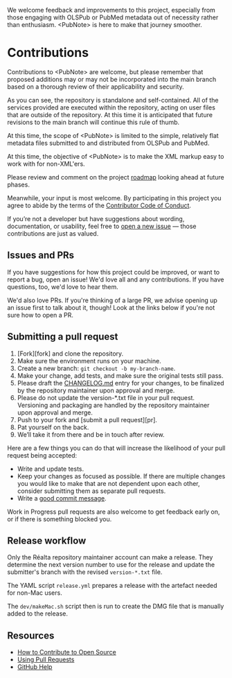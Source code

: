 We welcome feedback and improvements to this project, especially from those engaging with OLSPub or PubMed metadata out of necessity rather than enthusiasm. \<PubNote> is here to make that journey smoother.

# Contributions

[code-of-conduct]: CODE_OF_CONDUCT.md

Contributions to \<PubNote> are welcome, but please remember that proposed additions may or may not be incorporated into the main branch based on a thorough review of their applicability and security.

As you can see, the repository is standalone and self-contained. All of the services provided are executed within the repository, acting on user files that are outside of the repository. At this time it is anticipated that future revisions to the main branch will continue this rule of thumb.

At this time, the scope of \<PubNote> is limited to the simple, relatively flat metadata files submitted to and distributed from OLSPub and PubMed.

At this time, the objective of \<PubNote> is to make the XML markup easy to work with for non-XML'ers.

Please review and comment on the project [roadmap](ROADMAP.md) looking ahead at future phases.

Meanwhile, your input is most welcome. By participating in this project you agree to abide by the terms of the [Contributor Code of Conduct][code-of-conduct].

If you’re not a developer but have suggestions about wording, documentation, or usability, feel free to [open a new issue](https://github.com/realtaonline/PubNote/issues/new) — those contributions are just as valued.

## Issues and PRs

If you have suggestions for how this project could be improved, or want to report a bug, open an issue! We'd love all and any contributions. If you have questions, too, we'd love to hear them.

We'd also love PRs. If you're thinking of a large PR, we advise opening up an issue first to talk about it, though! Look at the links below if you're not sure how to open a PR.

## Submitting a pull request

1. [Fork][fork] and clone the repository.
1. Make sure the environment runs on your machine.
1. Create a new branch: `git checkout -b my-branch-name`.
1. Make your change, add tests, and make sure the original tests still pass.
1. Please draft the [CHANGELOG.md](CHANGELOG.md) entry for your changes, to be finalized by the repository maintainer upon approval and merge.
1. Please do not update the version-*.txt file in your pull request. Versioning and packaging are handled by the repository maintainer upon approval and merge.
1. Push to your fork and [submit a pull request][pr].
1. Pat yourself on the back.
1. We’ll take it from there and be in touch after review.

Here are a few things you can do that will increase the likelihood of your pull request being accepted:

- Write and update tests.
- Keep your changes as focused as possible. If there are multiple changes you would like to make that are not dependent upon each other, consider submitting them as separate pull requests.
- Write a [good commit message](http://tbaggery.com/2008/04/19/a-note-about-git-commit-messages.html).

Work in Progress pull requests are also welcome to get feedback early on, or if there is something blocked you.

## Release workflow

Only the Réalta repository maintainer account can make a release. They determine the next version number to use for the release and update the submitter's branch with the revised `version-*.txt` file. 

The YAML script `release.yml` prepares a release with the artefact needed for non-Mac users.

The `dev/makeMac.sh` script then is run to create the DMG file that is manually added to the release.

## Resources

- [How to Contribute to Open Source](https://opensource.guide/how-to-contribute/)
- [Using Pull Requests](https://help.github.com/articles/about-pull-requests/)
- [GitHub Help](https://help.github.com)

